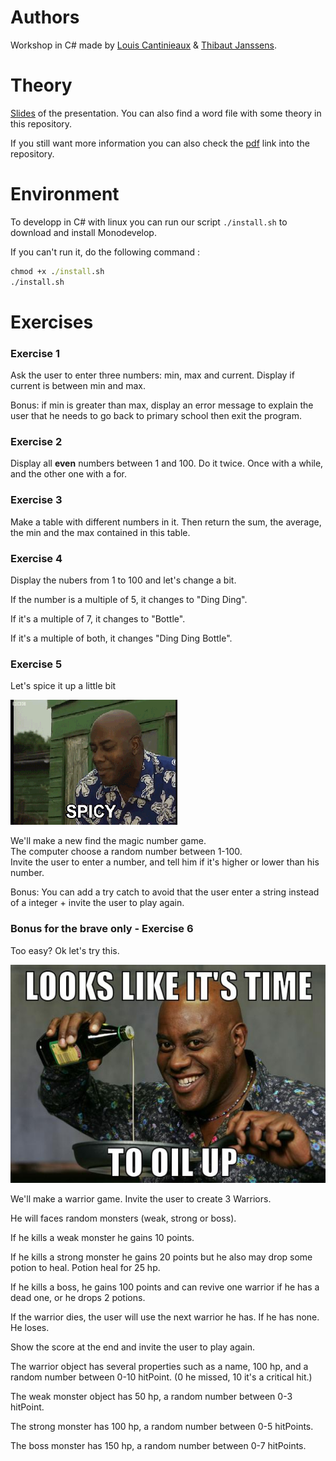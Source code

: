 # Authors

Workshop in C# made by [Louis Cantinieaux](https://github.com/LouisCantinieaux) & [Thibaut Janssens](https://github.com/ThibautJanssens).

# Theory
[Slides](https://docs.google.com/presentation/d/1jYp38dPLZ4UNBnItOynNL402H8gap3mblmcZNIKusL4/edit?usp=sharing) of the presentation.
You can also find a word file with some theory in this repository.

If you still want more information you can also check the [pdf](./CSharpNotesForProfessionals.pdf) link into the repository.

# Environment

To developp in C# with linux you can run our script `./install.sh` to download and install Monodevelop.

If you can't run it, do the following command :

```cmd
chmod +x ./install.sh
./install.sh
``` 

# Exercises

### Exercise 1

Ask the user to enter three numbers: min, max and current. Display if current is between min and max.  

Bonus: if min is greater than max, display an error message to explain the user that he needs to go back to primary school then exit the program.

### Exercise 2

Display all **even** numbers between 1 and 100. 
Do it twice. Once with a while, and the other one with a for.

### Exercise 3

Make a table with different numbers in it.
Then return the sum, the average, the min and the max contained in this table.

### Exercise 4

Display the nubers from 1 to 100 and let's change a bit.  

If the number is a multiple of 5, it changes to "Ding Ding".  

If it's a multiple of 7, it changes to "Bottle".  

If it's a multiple of both, it changes "Ding Ding Bottle".  

### Exercise 5

Let's spice it up a little bit 

![spice](./spicy.gif)

We'll make a new find the magic number game.  
The computer choose a random number between 1-100.  
Invite the user to enter a number, and tell him if it's higher or lower than his number.  

Bonus: You can add a try catch to avoid that the user enter a string instead of a integer + invite the user to play again.

### Bonus for the brave only - Exercise 6

Too easy? Ok let's try this.  

![oil-up](./oil-up.jpg)

We'll make a warrior game. Invite the user to create 3 Warriors.  

He will faces random monsters (weak, strong or boss). 

If he kills a weak monster he gains 10 points.  

If he kills a strong monster he gains 20 points but he also may drop some potion to heal. Potion heal for 25 hp.  

If he kills a boss, he gains 100 points and can revive one warrior if he has a dead one, or he drops 2 potions.  

If the warrior dies, the user will use the next warrior he has. If he has none. He loses.  

Show the score at the end and invite the user to play again.  

The warrior object has several properties such as a name, 100 hp, and a random number between 0-10 hitPoint. (0 he missed, 10 it's a critical hit.)  

The weak monster object has 50 hp, a random number between 0-3 hitPoint.  

The strong monster has 100 hp, a random number between 0-5 hitPoints.  

The boss monster has 150 hp, a random number between 0-7 hitPoints.  

